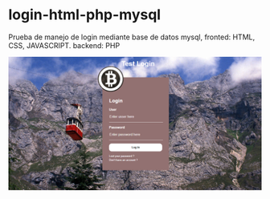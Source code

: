 # login-html-php-mysql
Prueba de manejo de login mediante base de datos mysql,  fronted: HTML, CSS, JAVASCRIPT. backend: PHP


![alt text](https://github.com/JohnMarioCardona/login-html-php-mysql/blob/master/img/screen.PNG)

